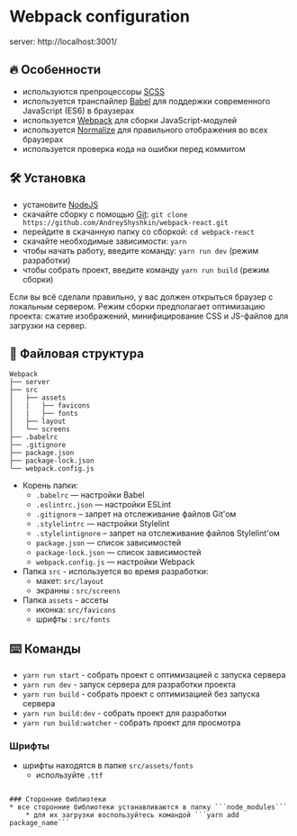 # Webpack configuration

server: http://localhost:3001/

## :fire: Особенности
* используются препроцессоры [SCSS](https://sass-lang.com/)
* используется транспайлер [Babel](https://babeljs.io/) для поддержки современного JavaScript (ES6) в браузерах
* используется [Webpack](https://webpack.js.org/) для сборки JavaScript-модулей
* используется [Normalize](https://necolas.github.io/normalize.css/) для правильного отображения во всех браузерах
* используется проверка кода на ошибки перед коммитом

## :hammer_and_wrench: Установка
* установите [NodeJS](https://nodejs.org/en/)
* скачайте сборку с помощью [Git](https://git-scm.com/downloads): ```git clone https://github.com/AndreyShyshkin/webpack-react.git```
* перейдите в скачанную папку со сборкой: ```cd webpack-react```
* скачайте необходимые зависимости: ```yarn```
* чтобы начать работу, введите команду: ```yarn run dev``` (режим разработки)
* чтобы собрать проект, введите команду ```yarn run build``` (режим сборки)

Если вы всё сделали правильно, у вас должен открыться браузер с локальным сервером.
Режим сборки предполагает оптимизацию проекта: сжатие изображений, минифицирование CSS и JS-файлов для загрузки на сервер.

## :open_file_folder: Файловая структура

```
Webpack
├── server
├── src
│   ├── assets
│   |   ├── favicons
│   |   ├── fonts
│   ├── layout
│   └── screens
├── .babelrc
├── .gitignore
├── package.json
├── package-lock.json
└── webpack.config.js
```

* Корень папки:
    * ```.babelrc``` — настройки Babel
    * ```.eslintrc.json``` — настройки ESLint
    * ```.gitignore``` – запрет на отслеживание файлов Git'ом
    * ```.stylelintrc``` — настройки Stylelint
    * ```.stylelintignore``` – запрет на отслеживание файлов Stylelint'ом
    * ```package.json``` — список зависимостей
    * ```package-lock.json``` — список зависимостей
    * ```webpack.config.js``` — настройки Webpack
* Папка ```src``` - используется во время разработки:
    * макет: ```src/layout```
    * экранны : ```src/screens```
* Папка ```assets``` - ассеты
    * иконка: ```src/favicons```
    * шрифты  : ```src/fonts```

## :keyboard: Команды

* ```yarn run start``` - собрать проект с оптимизацией c запуска сервера
* ```yarn run dev``` - запуск сервера для разработки проекта
* ```yarn run build``` - собрать проект с оптимизацией без запуска сервера
* ```yarn run build:dev``` - собрать проект для разработки
* ```yarn run build:watcher``` - собрать проект для просмотра


### Шрифты
* шрифты находятся в папке ```src/assets/fonts```
    * используйте  ```.ttf```

```

### Сторонние библиотеки
* все сторонние библиотеки устанавливаются в папку ```node_modules```
    * для их загрузки воспользуйтеcь командой ```yarn add package_name```

